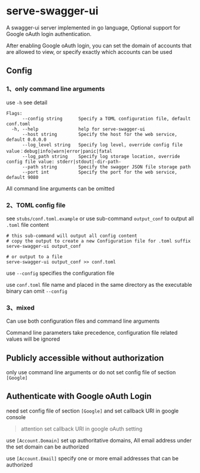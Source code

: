 # serve-swagger-ui

A swagger-ui server implemented in go language,
Optional support for Google oAuth login authentication.

After enabling Google oAuth login,
you can set the domain of accounts that are allowed to view,
or specify exactly which accounts can be used

## Config

### 1、only command line arguments

use `-h` see detail

````
Flags:
      --config string      Specify a TOML configuration file, default conf.toml
  -h, --help               help for serve-swagger-ui
      --host string        Specify the host for the web service, default 0.0.0.0
      --log_level string   Specify log level, override config file value：debug|info|warn|error|panic|fatal
      --log_path string    Specify log storage location, override config file value: stderr|stdout|-dir-path-
      --path string        Specify the swagger JSON file storage path
      --port int           Specify the port for the web service, default 9080
````

All command line arguments can be omitted

### 2、TOML config file

see `stubs/conf.toml.example`
or use sub-command `output_conf` to output all `.toml` file content

````
# this sub-command will output all config content
# copy the output to create a new Configuration file for .toml suffix
serve-swagger-ui output_conf

# or output to a file
serve-swagger-ui output_conf >> conf.toml
````

use `--config` specifies the configuration file

use `conf.toml` file name and placed in the same directory as the executable binary can omit `--config`

### 3、mixed

Can use both configuration files and command line arguments

Command line parameters take precedence, configuration file related values will be ignored

## Publicly accessible without authorization

only use command line arguments or do not set config file of section `[Google]`

## Authenticate with Google oAuth Login

need set config file of section `[Google]` and set callback URI in google console

> attention set callback URI in google oAuth setting

use `[Account.Domain]` set up authoritative domains,
All email address under the set domain can be authorized

use `[Account.Email]` specify one or more email addresses that can be authorized
